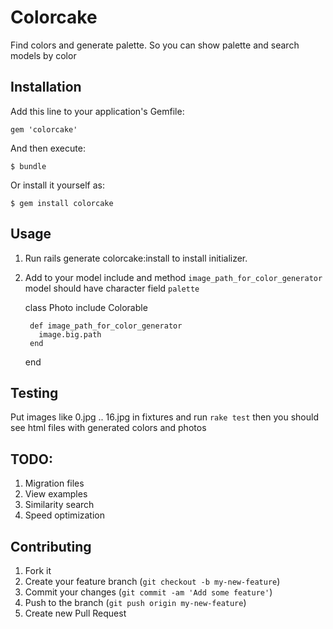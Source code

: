 # Colorcake

Find colors and generate palette. So you can show palette and search models by color

## Installation

Add this line to your application's Gemfile:

    gem 'colorcake'

And then execute:

    $ bundle

Or install it yourself as:

    $ gem install colorcake

## Usage
1. Run
    rails generate colorcake:install
to install initializer.
2. Add to your model include and method `image_path_for_color_generator`
model should have character field `palette`

      class Photo
        include Colorable

        def image_path_for_color_generator
          image.big.path
        end
      end

## Testing
Put images like 0.jpg .. 16.jpg in fixtures and run `rake test` then you should see html files with generated colors and photos

## TODO:

1. Migration files
2. View examples
3. Similarity search
4. Speed optimization

## Contributing

1. Fork it
2. Create your feature branch (`git checkout -b my-new-feature`)
3. Commit your changes (`git commit -am 'Add some feature'`)
4. Push to the branch (`git push origin my-new-feature`)
5. Create new Pull Request
